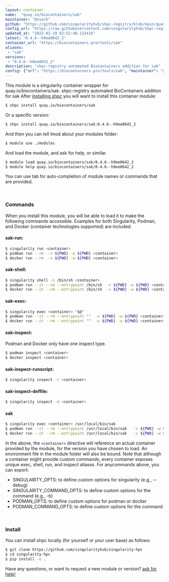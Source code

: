 ```yaml
---
layout: container
name:  "quay.io/biocontainers/sak"
maintainer: "@vsoch"
github: "https://github.com/singularityhub/shpc-registry/blob/main/quay.io/biocontainers/sak/container.yaml"
config_url: "https://raw.githubusercontent.com/singularityhub/shpc-registry/main/quay.io/biocontainers/sak/container.yaml"
updated_at: "2023-02-19 02:52:40.132416"
latest: "0.4.6--h9ee0642_2"
container_url: "https://biocontainers.pro/tools/sak"
aliases:
 - "sak"
versions:
 - "0.4.6--h9ee0642_2"
description: "shpc-registry automated BioContainers addition for sak"
config: {"url": "https://biocontainers.pro/tools/sak", "maintainer": "@vsoch", "description": "shpc-registry automated BioContainers addition for sak", "latest": {"0.4.6--h9ee0642_2": "sha256:e536dc3ee532634ae9aec6cff47e4f51f425d5c8efc31fceb9369c3c22b6d6c3"}, "tags": {"0.4.6--h9ee0642_2": "sha256:e536dc3ee532634ae9aec6cff47e4f51f425d5c8efc31fceb9369c3c22b6d6c3"}, "docker": "quay.io/biocontainers/sak", "aliases": {"sak": "/usr/local/bin/sak"}}
---
```


This module is a singularity container wrapper for quay.io/biocontainers/sak.
shpc-registry automated BioContainers addition for sak
After [installing shpc](#install) you will want to install this container module:


```bash
$ shpc install quay.io/biocontainers/sak
```

Or a specific version:

```bash
$ shpc install quay.io/biocontainers/sak:0.4.6--h9ee0642_2
```

And then you can tell lmod about your modules folder:

```bash
$ module use ./modules
```

And load the module, and ask for help, or similar.

```bash
$ module load quay.io/biocontainers/sak/0.4.6--h9ee0642_2
$ module help quay.io/biocontainers/sak/0.4.6--h9ee0642_2
```

You can use tab for auto-completion of module names or commands that are provided.

<br>

### Commands

When you install this module, you will be able to load it to make the following commands accessible.
Examples for both Singularity, Podman, and Docker (container technologies supported) are included.

#### sak-run:

```bash
$ singularity run <container>
$ podman run --rm  -v ${PWD} -w ${PWD} <container>
$ docker run --rm  -v ${PWD} -w ${PWD} <container>
```

#### sak-shell:

```bash
$ singularity shell -s /bin/sh <container>
$ podman run --it --rm --entrypoint /bin/sh  -v ${PWD} -w ${PWD} <container>
$ docker run --it --rm --entrypoint /bin/sh  -v ${PWD} -w ${PWD} <container>
```

#### sak-exec:

```bash
$ singularity exec <container> "$@"
$ podman run --it --rm --entrypoint ""  -v ${PWD} -w ${PWD} <container> "$@"
$ docker run --it --rm --entrypoint ""  -v ${PWD} -w ${PWD} <container> "$@"
```

#### sak-inspect:

Podman and Docker only have one inspect type.

```bash
$ podman inspect <container>
$ docker inspect <container>
```

#### sak-inspect-runscript:

```bash
$ singularity inspect -r <container>
```

#### sak-inspect-deffile:

```bash
$ singularity inspect -d <container>
```


#### sak

```bash
$ singularity exec <container> /usr/local/bin/sak
$ podman run --it --rm --entrypoint /usr/local/bin/sak   -v ${PWD} -w ${PWD} <container> -c " $@"
$ docker run --it --rm --entrypoint /usr/local/bin/sak   -v ${PWD} -w ${PWD} <container> -c " $@"
```



In the above, the `<container>` directive will reference an actual container provided
by the module, for the version you have chosen to load. An environment file in the
module folder will also be bound. Note that although a container
might provide custom commands, every container exposes unique exec, shell, run, and
inspect aliases. For anycommands above, you can export:

 - SINGULARITY_OPTS: to define custom options for singularity (e.g., --debug)
 - SINGULARITY_COMMAND_OPTS: to define custom options for the command (e.g., -b)
 - PODMAN_OPTS: to define custom options for podman or docker
 - PODMAN_COMMAND_OPTS: to define custom options for the command

<br>

### Install

You can install shpc locally (for yourself or your user base) as follows:

```bash
$ git clone https://github.com/singularityhub/singularity-hpc
$ cd singularity-hpc
$ pip install -e .
```

Have any questions, or want to request a new module or version? [ask for help!](https://github.com/singularityhub/singularity-hpc/issues)